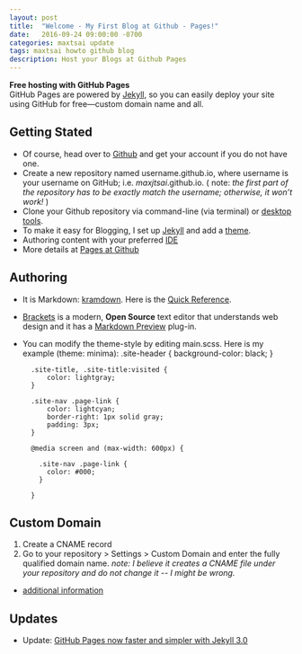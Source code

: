 ```yaml
---
layout: post
title:  "Welcome - My First Blog at Github - Pages!"
date:   2016-09-24 09:00:00 -0700
categories: maxtsai update
tags: maxtsai howto github blog
description: Host your Blogs at Github Pages
---
```


**Free hosting with GitHub Pages**  
GitHub Pages are powered by [Jekyll](https://jekyllrb.com/), so you can easily deploy your site using GitHub for free—custom domain name and all.
<!--more-->

Getting Stated
-----
* Of course, head over to [Github](https://github.com/) and get your account if you do not have one.
* Create a new repository named username.github.io, where username is your username on GitHub; i.e. *maxjtsai*.github.io. ( note: *the first part of the repository has to be exactly match the username; otherwise, it won’t work!* )
* Clone your Github repository via command-line (via terminal) or [desktop tools](https://desktop.github.com/).
* To make it easy for Blogging, I set up [Jekyll](https://help.github.com/articles/using-jekyll-as-a-static-site-generator-with-github-pages) and add a [theme](https://help.github.com/articles/adding-a-jekyll-theme-to-your-github-pages-site/).
* Authoring content with your preferred [IDE](#authoring)
* More details at [Pages at Github](https://pages.github.com/)

Authoring
-----
* It is Markdown: [kramdown](http://kramdown.gettalong.org/). Here is the [Quick Reference](http://kramdown.gettalong.org/quickref.html).
* [Brackets](http://brackets.io/) is a modern, **Open Source** text editor that understands web design and it has a [Markdown Preview](https://github.com/gruehle/MarkdownPreview) plug-in. 
* You can modify the theme-style by editing main.scss. Here is my example (theme: minima):
        .site-header {
            background-color: black;
        }

        .site-title, .site-title:visited {
            color: lightgray;
        }

        .site-nav .page-link {
            color: lightcyan;
            border-right: 1px solid gray;
            padding: 3px;
        }

        @media screen and (max-width: 600px) {

          .site-nav .page-link {
            color: #000;
          }

        }


Custom Domain
-----
1. Create a CNAME record
2. Go to your repository > Settings > Custom Domain and enter the fully qualified domain name. *note: I believe it creates a CNAME file under your repository and do not change it -- I might be wrong.*

* [additional information](https://help.github.com/articles/using-a-custom-domain-with-github-pages/)  

Updates
-----
* Update: [GitHub Pages now faster and simpler with Jekyll 3.0](https://github.com/blog/2100-github-pages-now-faster-and-simpler-with-jekyll-3-0)
